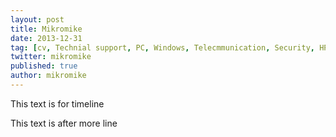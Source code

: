 ```yaml
---
layout: post
title: Mikromike
date: 2013-12-31
tag: [cv, Technial support, PC, Windows, Telecmmunication, Security, HP, Zyxel, F-secure]
twitter: mikromike
published: true
author: mikromike
---
```

This text is for timeline

<!--more-->
This text is after more line
